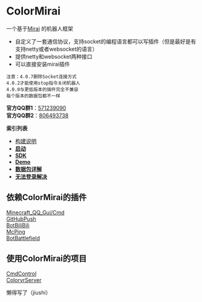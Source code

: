 # ColorMirai

一个基于[Mirai](https://github.com/mamoe/mirai) 的机器人框架

- 自定义了一套通信协议，支持socket的编程语言都可以写插件（但是最好是有支持netty或者websocket的语言）
- 提供netty和websocket两种接口
- 可以直接安装mirai插件

```
注意：4.0.7删除Socket连接方式
4.0.2才能使用stop指令关闭机器人
4.0.0与更低版本的插件完全不兼容
每个版本的数据包都不一样
```

**官方QQ群1**：[571239090](https://jq.qq.com/?_wv=1027&k=WZxd7h44)  
**官方QQ群2**：[806493738](https://jq.qq.com/?_wv=1027&k=wl7pBpEw)

**索引列表**

- [构建说明](./docs/build.md)
- [**启动**](./docs/run.md)
- [**SDK**](./docs/sdk.md)
- [**Demo**](./docs/demo.md)
- [**数据包详解**](./docs/pack.md)
- [**无法登录解决**](./docs/login.md)

## 依赖ColorMirai的插件

[Minecraft_QQ_Gui/Cmd](https://github.com/HeartAge/Minecraft_QQ-C-Server-)  
[GitHubPush](https://github.com/Coloryr/GitHubPush)  
[BotBiliBili](https://github.com/Coloryr/BotBiliBili)  
[McPing](https://github.com/Coloryr/McPing)  
[BotBattlefield](https://github.com/Coloryr/BotBattlefield)

## 使用ColorMirai的项目

[CmdControl](https://github.com/Coloryr/CmdControl)  
[ColoryrServer](https://github.com/Coloryr/ColoryrWork)

<!--有人帮你写2333-->
懒得写了（jiushi）
